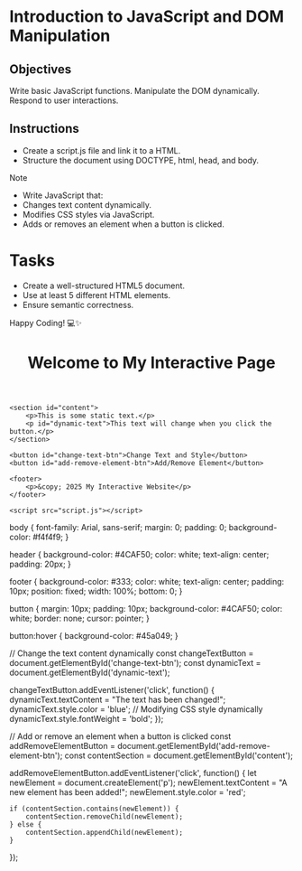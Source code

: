 # Introduction to JavaScript and DOM Manipulation

## Objectives

Write basic JavaScript functions.
Manipulate the DOM dynamically.
Respond to user interactions.

## Instructions

- Create a script.js file and link it to a HTML.
- Structure the document using DOCTYPE, html, head, and body.

>[!NOTE]
>  - Write JavaScript that:
>  - Changes text content dynamically.
>  - Modifies CSS styles via JavaScript.
>  - Adds or removes an element when a button is clicked.


# Tasks
- Create a well-structured HTML5 document.
- Use at least 5 different HTML elements.
- Ensure semantic correctness.

Happy Coding! 💻✨

<!DOCTYPE html>
<html lang="en">
<head>
    <meta charset="UTF-8">
    <meta name="viewport" content="width=device-width, initial-scale=1.0">
    <title>Interactive Page</title>
    <link rel="stylesheet" href="styles.css">
</head>
<body>
    <header>
        <h1>Welcome to My Interactive Page</h1>
    </header>

    <section id="content">
        <p>This is some static text.</p>
        <p id="dynamic-text">This text will change when you click the button.</p>
    </section>

    <button id="change-text-btn">Change Text and Style</button>
    <button id="add-remove-element-btn">Add/Remove Element</button>

    <footer>
        <p>&copy; 2025 My Interactive Website</p>
    </footer>

    <script src="script.js"></script>
</body>
</html>


body {
    font-family: Arial, sans-serif;
    margin: 0;
    padding: 0;
    background-color: #f4f4f9;
}

header {
    background-color: #4CAF50;
    color: white;
    text-align: center;
    padding: 20px;
}

footer {
    background-color: #333;
    color: white;
    text-align: center;
    padding: 10px;
    position: fixed;
    width: 100%;
    bottom: 0;
}

button {
    margin: 10px;
    padding: 10px;
    background-color: #4CAF50;
    color: white;
    border: none;
    cursor: pointer;
}

button:hover {
    background-color: #45a049;
}

// Change the text content dynamically
const changeTextButton = document.getElementById('change-text-btn');
const dynamicText = document.getElementById('dynamic-text');

changeTextButton.addEventListener('click', function() {
    dynamicText.textContent = "The text has been changed!";
    dynamicText.style.color = 'blue'; // Modifying CSS style dynamically
    dynamicText.style.fontWeight = 'bold';
});

// Add or remove an element when a button is clicked
const addRemoveElementButton = document.getElementById('add-remove-element-btn');
const contentSection = document.getElementById('content');

addRemoveElementButton.addEventListener('click', function() {
    let newElement = document.createElement('p');
    newElement.textContent = "A new element has been added!";
    newElement.style.color = 'red';

    if (contentSection.contains(newElement)) {
        contentSection.removeChild(newElement);
    } else {
        contentSection.appendChild(newElement);
    }
});




















